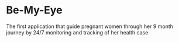 # Be-My-Eye
The first application that guide pregnant women through her 9 month journey by 24/7 monitoring and tracking of her health case
